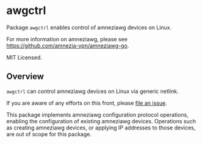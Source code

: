 # awgctrl 


Package `awgctrl` enables control of amneziawg devices on Linux.

For more information on amneziawg, please see <https://github.com/amnezia-vpn/amneziawg-go>.

MIT Licensed.

## Overview

`awgctrl` can control amneziawg devices on Linux via generic netlink.

If you are aware of any efforts on this front, please
[file an issue](https://github.com/karalef/awgctrl/issues/new).

This package implements amneziawg configuration protocol operations, enabling
the configuration of existing amneziawg devices. Operations such as creating
amneziawg devices, or applying IP addresses to those devices, are out of scope
for this package.

